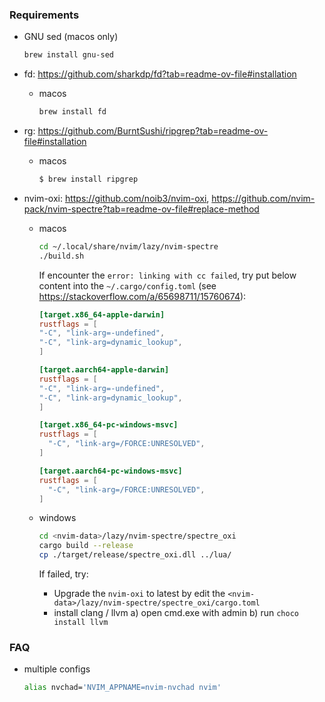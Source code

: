 ### Requirements

* GNU sed (macos only)
  ```zsh
  brew install gnu-sed
  ```

* fd: https://github.com/sharkdp/fd?tab=readme-ov-file#installation
  - macos
    ```zsh
    brew install fd
    ```

* rg: https://github.com/BurntSushi/ripgrep?tab=readme-ov-file#installation
  - macos
    ```zsh
    $ brew install ripgrep
    ```

* nvim-oxi: https://github.com/noib3/nvim-oxi, https://github.com/nvim-pack/nvim-spectre?tab=readme-ov-file#replace-method
  - macos
    ```zsh
    cd ~/.local/share/nvim/lazy/nvim-spectre
    ./build.sh
    ```

    If encounter the `error: linking with cc failed`, try put below content into the `~/.cargo/config.toml` (see https://stackoverflow.com/a/65698711/15760674):

    ```conf
    [target.x86_64-apple-darwin]
    rustflags = [
    "-C", "link-arg=-undefined",
    "-C", "link-arg=dynamic_lookup",
    ]

    [target.aarch64-apple-darwin]
    rustflags = [
    "-C", "link-arg=-undefined",
    "-C", "link-arg=dynamic_lookup",
    ]

    [target.x86_64-pc-windows-msvc]
    rustflags = [
      "-C", "link-arg=/FORCE:UNRESOLVED",
    ]

    [target.aarch64-pc-windows-msvc]
    rustflags = [
      "-C", "link-arg=/FORCE:UNRESOLVED",
    ]
    ```

  - windows
    ```zsh
    cd <nvim-data>/lazy/nvim-spectre/spectre_oxi
    cargo build --release
    cp ./target/release/spectre_oxi.dll ../lua/
    ```

    If failed, try:

    - Upgrade the `nvim-oxi` to latest by edit the `<nvim-data>/lazy/nvim-spectre/spectre_oxi/cargo.toml`
    - install clang / llvm
      a) open cmd.exe with admin
      b) run `choco install llvm`



### FAQ

* multiple configs

  ```zsh
  alias nvchad='NVIM_APPNAME=nvim-nvchad nvim'
  ```


